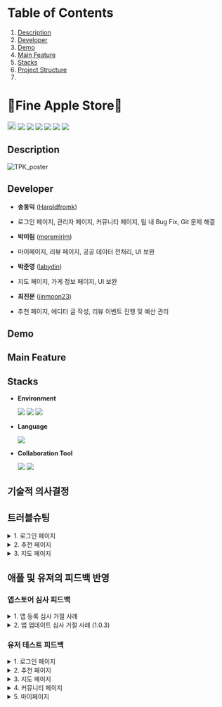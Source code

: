 # Table of Contents
1. [Description](#description)
2. [Developer](#developer)
3. [Demo](#Demo)
4. [Main Feature](#main-feature)
5. [Stacks](#stacks)
6. [Project Structure](#project-structure)
7. 

# 🍍Fine Apple Store🍍
<img src="https://img.shields.io/badge/Apple-%23000000.svg?style=for-the-badge&logo=apple&logoColor=white" height="20"> <img src="https://img.shields.io/badge/iOS-16.0%2B-green"> <img src="https://img.shields.io/badge/Library-Combine-FF7043 "> <img src="https://img.shields.io/badge/Library-Firebase-FF7043 "> <img src="https://img.shields.io/badge/Library-KakaoOpenSDK-FF7043 "> <img src="https://img.shields.io/badge/Library-ProgressHUD-FF7043 "> <img src="https://img.shields.io/badge/Library-SnapKit-FF7043 ">

## Description

![TPK_poster](https://github.com/user-attachments/assets/54c5ef79-f0ab-4ac1-b1c4-0679b651279d)


## Developer
*  **송동익** ([Haroldfromk](https://github.com/haroldfromk))
-  로그인 페이지, 관리자 페이지, 커뮤니티 페이지, 팀 내 Bug Fix, Git 문제 해결
*  **박미림** ([moremirim](https://github.com/moremirim))
-  마이페이지, 리뷰 페이지, 공공 데이터 전처리, UI 보완
*  **박준영** ([labydin](https://github.com/labydin))
-  지도 페이지, 가게 정보 페이지, UI 보완
*  **최진문** ([jinmoon23](https://github.com/jinmoon23))
-  추천 페이지, 에디터 글 작성, 리뷰 이벤트 진행 및 예산 관리

## Demo


## Main Feature


## Stacks
- **Environment**

    <img src="https://img.shields.io/badge/-Xcode-147EFB?style=flat&logo=xcode&logoColor=white"/> <img src="https://img.shields.io/badge/-git-F05032?style=flat&logo=git&logoColor=white"/> <img src="https://img.shields.io/badge/-github-181717?style=flat&logo=github&logoColor=white"/>

- **Language**

    <img src="https://img.shields.io/badge/-swift-F05138?style=flat&logo=swift&logoColor=white"/> 

- **Collaboration Tool**

    <img src="https://img.shields.io/badge/-slack-4A154B?style=flat&logo=slack&logoColor=white"/> <img src="https://img.shields.io/badge/-notion-000000?style=flat&logo=notion&logoColor=white"/> 


## 기술적 의사결정

## 트러블슈팅

<details>
<summary>1. 로그인 페이지</summary>

### 🛠 트러블 & 해결과정 🔧

#### 🚧 트러블:
- 로그인을 할 때 **Completion Handler** 사용으로 인해 단발성 로그인만 가능한 문제가 발생.

#### ✅ 해결과정:
- `PassthroughSubject<Result<Void, Error>, Never>()`으로 수정하여 에러와 성공 상태를 처리.
- `PassthroughSubject<Void, Error>()`의 리턴 타입에서 에러 처리 및 Completion 발생 문제를 해결하고, 이후 로그인 재시도가 가능하도록 변경.
    
</details>

<details>
<summary>2. 추천 페이지</summary>

### 🛠 트러블 & 해결과정 🔧

#### 🚧 트러블 1:
- **문제**: FB 데이터를 불필요하게 쌓아 무작위로 CardView가 표시되는 문제 발생.

#### ✅ 해결과정:
- FB order 필드를 추가하여 정렬하고, `fetch` 시 `removeAll`로 데이터 중복 문제 해결.

---

#### 🚧 트러블 2:
- **문제**: 페이지 재진입 시 모든 CardCell에 대해 Fetch를 다시 실행하는 문제.

#### ✅ 해결과정:
- 불필요한 코드를 제거하여 Fetch 중복을 방지하고, 북마크 동기화 기능은 유지.

---

#### 🚧 트러블 3:
- **문제**: 모든 데이터를 한 번에 로드해 첫 화면 로딩 시간이 길어짐.

#### ✅ 해결과정:
- 필요한 데이터부터 우선적으로 로드하여 화면 표시 시간을 단축, 상세 페이지에서 이미지를 빠르게 로드하도록 구현.
    
</details>

<details>
<summary>3. 지도 페이지</summary>

### 🛠 트러블 & 해결과정 🔧

#### 🚧 트러블:
- background에서 foreground로 전환 시 **custom annotation** 이미지가 보이지 않는 문제 발생.

#### ✅ 해결과정:
- `Notification`과 `UIApplication.willEnterForegroundNotification`을 사용해 foreground 전환 시 이미지를 업데이트하도록 구현.

```swift
override func viewDidLoad() {
    super.viewDidLoad()
        
    NotificationCenter.default.addObserver(self, 
        selector: #selector(appWillEnterForeground), 
        name: UIApplication.willEnterForegroundNotification, 
        object: nil)  
}

@objc func appWillEnterForeground() {
    updatePinImages()
}
```
</details>



## 애플 및 유져의 피드백 반영

### 앱스토어 심사 피드백

<details>
<summary>1. 앱 등록 심사 거절 사례</summary>

- 앱은 사용자가 `계정 기반이 아닌 기능에 액세스`하기 위해 등록하거나 로그인해야 합니다.
- 앱은 앱의 핵심 기능과 직접 관련이 있거나 법에 의해 요구되는 경우를 제외하고는 사용자가 기능하기 위해 개인 정보를 입력할 것을 요구하지 않을 수 있습니다.
- **💡’게스트로 로그인’ 모드 추가**
    - ‘게스트로 로그인’ 버튼 클릭 시 게스트 모드로 어플 진입
    - 스크랩, 북마크, 채팅방 메시지 보내기 등의 앱내 필수 기능 이용 불가
    - → alert 띄워 알려주고 로그인 하러가도록 유도

- 앱 심사 제출물은 모든 필요한 메타데이터와 완전히 작동하는 URL이 포함된 최종 버전이어야 하며, 자리 표시자 텍스트나 빈 웹사이트 등의 임시 콘텐츠는 제출 전에 제거되어야 합니다.
- 제출 전에 기기에서 **`앱을 테스트하여 버그와 안정성을 확인`**하고, 데모 계정 정보와 백엔드 서비스가 켜져 있는지 확인해야 합니다. 법적 또는 보안상의 이유로 데모 계정을 제공할 수 없는 경우, 사전 승인된 데모 모드를 포함할 수 있습니다.
- **💡’Firebase 보안 규칙’ 재 점검**
    - Firebase 보안 규칙에서 Auth관련 부분을 수정

</details>

<details>
<summary>2. 앱 업데이트 심사 거절 사례 (1.0.3)</summary>

- **`사용자가 약관(EULA)에 동의`** 할 것을 요구하며, 이러한 약관은 반대할 수 있는 내용이나 욕설 사용자에 대한 허용이 없음을 분명히 해야 합니다.
- 이의가 있는 내용을 **`필터링`**하는 방법
- 사용자가 악용하는 **`사용자를 차단하는 메커니즘`**
- 개발자는 24시간 이내에 해당 내용을 삭제하고 해당 내용을 제공한 사용자를 퇴장시킴으로써 이의가 있는 내용 보고에 대해 조치를 취해야 합니다.
- 커뮤니티의 **`모든 권한을 가지고 있는 계정을 제공`**해주세요.
- **💡 개인정보 이용약관 개설 및 동의 페이지 생성**
    - 회원 가입시 유져에게 이용악관에 대한 동의를 반드시 요구하는 페이지를 생성
    - 동의하지 않는 경우 로그인 불가
- **💡 커뮤니티, 게시글 신고 기능**
    - 리뷰글, 채팅방 메세지 및 이미지에 대해 신고 기능 구현
    - 신고 3회 누적 또는 성적/폭력성 사유는 즉시 차단
    - 신고 유저 및 게시글 관리하는 관리자 화면 구현
- **💡 커뮤니티, 게시글 및 유저 차단 기능**
    - 리뷰글, 채팅방 메세지에 대한 기존의 신고 기능 뿐만 아니라 사용자가 다른 사용자 글을 즉시 보지 않을 수 있도록 차단 기능 구현
    - 이후 마이페이지에서 커뮤니티에서 차단한 유저를 해제 가능
- **💡 관리자 계정 생성**
    - 커뮤니티 지역채팅 모든 권한을 가지고 있는 관리자 계정 생성

</details>

### 유저 테스트 피드백

<details>
<summary>1. 로그인 페이지</summary>

- 게스트로 로그인 한 후에 `앱을 둘러보다가 로그인 할 수 있는 방법`이 있으면 좋겠습니다.(마이페이지의 프로필을 눌렀을 때, 채팅을 시도했을 때 등등) 현재는 앱을 다시 실행하거나 로그아웃 버튼을 누르고 할 수 있네요!
- **💡 게스트 모드 로그인 개선**
    - 로그인이 필요하다는 Alert가 존재하였으나, 기존에는 확인을 눌렀을때 아무런 변화가 없었음, 이후 피드백을 기반으로 개선을 한 버전에서는 확인을 했을때 로그인 페이지로 자동이동, 취소를 하면 더 기능을 둘러보게끔 변경
    - 마이페이지에서 게스트는 로그아웃이 아니라, 로그인 하러가기로 텍스트를 바꾸면서 세부적인 디테일 수정

</details>

<details>
<summary>2. 추천 페이지</summary>

- `첫 로드가 느린데` 혹시 씬델리게이트에서 먼저 사진을 불러올 수는 없었는지... 런치스크린이 끝나고 로드하는 시간이 또 있어서 앱이 느려보임
- **💡 추천 페이지 개선**
    - 기존에는 모든 내용의 데이터를 가져왔기에 로드하는시간이 오래 걸렸음.
        - 해당부분에 대해 이미지 및 필요한 데이터만 가져오는 최적화 작업 진행
        - 상세 페이지에 들어가면서 데이터를 가져오는 과정이 추가로 생겼으나 Indicator 표시로 유저로 하여금 페이지 로딩 중이라는것을 표시.
    - 세부페이지의 이미지 역시 최적화 작업 진행
    - 해당 부분은 SceneDelegate에서 미리 로드를 한다고 하더라도 기존 코드가 데이터를 전체를 불러오게 되어있기에 크게 의미는 없을 것으로 판단.
        - 물론 데이터를 메모리에 저장후 싱글턴 패턴을 사용한다면 첫 로드 이후에는 데이터를 불러오는데 있어 크게 향상효과를 기대할 수 있음

</details>

<details>
<summary>3. 지도 페이지</summary>

- 지도 화면에 들어섰을때 내 위치는 바로 표시되나 위치를 검색 해야 떡볶이 가게가 표시되고 있어 현재 `내 위치 주변 가게를 바로 보여주는 기능`이 있으면 사용자가 지도탭을 사용했을때 단순히 지도화면이 아닌 검색 후 떡볶이 가게를 알 수 있는 화면이구나 라고 알 수 있을 것 같습니다. (외 1건)
- **💡 지도 페이지 개선**
    - 공공 데이터 기반으로 내 위치 주변 분식집 추가

</details>

<details>
<summary>4. 커뮤니티 페이지</summary>

- 커뮤니티 탭에서 내 지역에서만 채팅이 가능하다고 한다면, **`내 지역을 목록에서 제일 상단에 위치`**했으면 좋겠습니다! (외 1건)
- **💡커뮤니티 채팅 개선**
    - 기존 텍스트 전송만 가능했지만 `사진` 촬영과 라이브러리 및 `지도` 기능 추가가 가능
    - 기존 Date 및 Timestamp 없음 → 유저피드백 참고하여 Date 섹션 및 Timestamp 기능 추가
    - 위치별 Channel(서울특별시, 부산광역시 등) 진입을 사용자 위치 기반으로 파악하여 실사용자 위주의 커뮤니티 환경 구축
    - 현재 사용자 위치의 지역을 제일 상단에 노출, 그리고 현재 지역이라고 추가로 표시

</details>

<details>
<summary>5. 마이페이지</summary>

- 마이페이지의 나의 찜 목록에서 **`북마크와 스크랩한 것들의 내용을 다시 볼 수가 없습니다!`** 스크랩에서는 주소라도 뜨지만, 북마크는 추천 제목(?)만 확인 가능한 것이 아쉽습니다 ㅠㅠ 다시 세부 내용을 보여줬으면 좋겠어요! (외 1건)
- 마이페이지의 공지사항 뒤로가기 버튼과 다른 나의 찜 목록이나 내가 쓴 리뷰 항목의 **`뒤로가기 버튼을 통일`**했으면 좋겠습니다! 지금은 서로 모양이 다르네요! 그리고 나의 찜 목록이나 내가 쓴 리뷰 항목에 다녀왔다가 다시 공지사항에 들어가면 뒤로가기 버튼이 없습니다!
- **💡나의 찜목록 관련 개선**
    - 스크랩 또는 북마크 cell 클릭 시 각각 상세 페이지로 이동 → 북마크와 스크랩 기능 차별화
    - navigationBar 이용해 앱 전체의 back button UI 통일 및 뒤로가기 제스쳐 지원

</details>